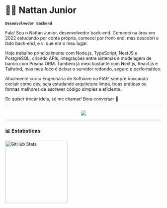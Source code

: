 # 👨‍💻 Nattan Junior

**`Desenvolvedor Backend`**

Fala! Sou o Nattan Junior, desenvolvedor back-end. Comecei na área em 2022 estudando por conta própria, comecei por front-end, mas descobri o lado back-end, e vi que era o meu lugar.

Hoje trabalho principalmente com Node.js, TypeScript, NestJS e PostgreSQL, criando APIs, integrações entre sistemas e modelagem de banco com Prisma ORM. Também já mexi bastante com Next.js, React.js e Tailwind, mas meu foco é deixar o servidor redondo, seguro e performático.

Atualmente curso Engenharia de Software na FIAP, sempre buscando evoluir como dev, seja estudando arquitetura limpa, boas práticas ou formas melhores de escrever código simples e eficiente.

Se quiser trocar ideia, só me chamar! Bora conversar 👊

---


<p align="center">
  <img src="https://skillicons.dev/icons?i=js,ts,nodejs,nestjs,express,fastapi,redis,postgres,prisma,mongodb,docker,git,react,nextjs,tailwind,jest " />
</p>


---

### 📊 Estatísticas

<p>


<img 
      align="left" 
      alt="GitHub Stats" 
      height="200" 
      src="https://github-readme-stats.vercel.app/api/top-langs/?username=NattanJunior&theme=tokyonight&layout=compact&custom_title=Tecnologias&langs_count=9" 
  />

</p>

